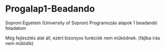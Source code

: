 # Progalap1-Beadando
Soproni Egyetem (University of Sopron)
Programozás alapok 1 beadandó feladatom

Még fejlesztés alat áll, ezért bizonyos funkciók nem működnek. (fájlba írás nem műlödik)
